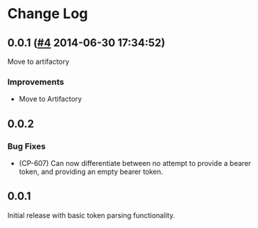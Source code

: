 # Change Log

## 0.0.1 ([#4](https://git.mobcastdev.com/Zuul/rack-blinkbox-zuul-tokens/pull/4) 2014-06-30 17:34:52)

Move to artifactory

### Improvements

- Move to Artifactory

## 0.0.2

### Bug Fixes

- (CP-607) Can now differentiate between no attempt to provide a bearer token, and providing an empty bearer token.

## 0.0.1

Initial release with basic token parsing functionality.
